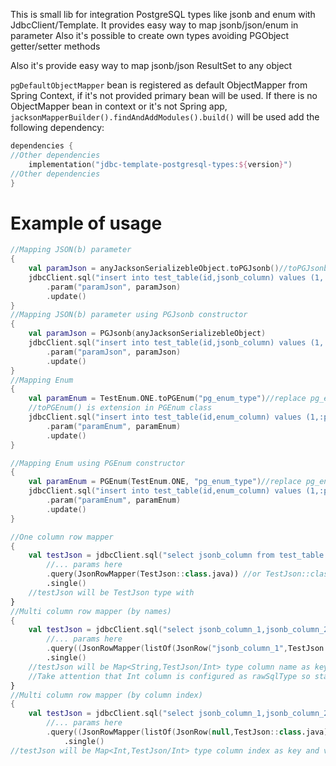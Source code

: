This is small lib for integration PostgreSQL types like jsonb and enum with JdbcClient/Template.
It provides easy way to map  jsonb/json/enum in parameter
Also it's possible to create own types avoiding PGObject getter/setter methods

Also it's provide easy way to map jsonb/json ResultSet to any object

`pgDefaultObjectMapper` bean is registered as default ObjectMapper from Spring Context, if it's not provided primary bean will be used.
If there is no ObjectMapper bean in context or it's not Spring app,  `jacksonMapperBuilder().findAndAddModules().build()` will be used
add the following dependency:

````kotlin
dependencies {
//Other dependencies
    implementation("jdbc-template-postgresql-types:${version}")
//Other dependencies
}

````
# Example of usage
````kotlin
//Mapping JSON(b) parameter
{
    val paramJson = anyJacksonSerializebleObject.toPGJsonb()//toPGJsonb() is extension in PGJsonb class
    jdbcClient.sql("insert into test_table(id,jsonb_column) values (1,:paramJson)")
        .param("paramJson", paramJson)
        .update()
}
//Mapping JSON(b) parameter using PGJsonb constructor
{
    val paramJson = PGJsonb(anyJacksonSerializebleObject)
    jdbcClient.sql("insert into test_table(id,jsonb_column) values (1,:paramJson)")
        .param("paramJson", paramJson)
        .update()
}
//Mapping Enum
{
    val paramEnum = TestEnum.ONE.toPGEnum("pg_enum_type")//replace pg_enum_type with your real PG custom enum type
    //toPGEnum() is extension in PGEnum class
    jdbcClient.sql("insert into test_table(id,enum_column) values (1,:paramEnum)")
        .param("paramEnum", paramEnum)
        .update()
}

//Mapping Enum using PGEnum constructor
{
    val paramEnum = PGEnum(TestEnum.ONE, "pg_enum_type")//replace pg_enum_type with your real PG custom enum type
    jdbcClient.sql("insert into test_table(id,enum_column) values (1,:paramEnum)")
        .param("paramEnum", paramEnum)
        .update()
}

//One column row mapper
{
    val testJson = jdbcClient.sql("select jsonb_column from test_table where ... ")
        //... params here
        .query(JsonRowMapper(TestJson::class.java)) //or TestJson::class.toRowMapper()
        .single()
    //testJson will be TestJson type with 
}
//Multi column row mapper (by names)
{
    val testJson = jdbcClient.sql("select jsonb_column_1,jsonb_column_2,int_column from test_table where ... ")
        //... params here
        .query((JsonRowMapper(listOf(JsonRow("jsonb_column_1",TestJson::class.java),JsonRow("jsonb_column_2",TestJson::class.java),JsonRow("int_column",Int::class.java,true))))
        .single()
    //testJson will be Map<String,TestJson/Int> type column name as key and value as value 
    //Take attention that Int column is configured as rawSqlType so standard JDBC mechanism is used to map it
}
//Multi column row mapper (by column index)
{
    val testJson = jdbcClient.sql("select jsonb_column_1,jsonb_column_2,int_column from test_table where ... ")
        //... params here
        .query((JsonRowMapper(listOf(JsonRow(null,TestJson::class.java),JsonRow(null,TestJson::class.java),JsonRow("null,Int::class.java,true))))
            .single()
//testJson will be Map<Int,TestJson/Int> type column index as key and value as value 
````
